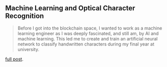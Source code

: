 ## Machine Learning and Optical Character Recognition

> Before I got into the blockchain space, I wanted to work as a machine learning engineer as I was deeply fascinated, and still am, by AI and machine learning.
> This led me to create and train an artificial neural network to classify handwritten characters during my final year at university.

[full post](./Machine-Learning-OCR.html).